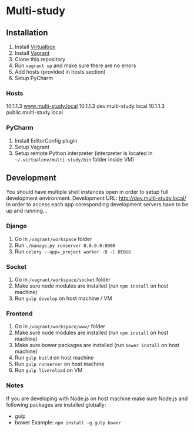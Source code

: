 # Multi-study

## Installation

1. Install [Virtualbox](https://www.virtualbox.org)
2. Install [Vagrant](https://www.vagrantup.com/)
3. Clone this repository
4. Run `vagrant up` and make sure there are no errors
5. Add hosts (provided in hosts section)
6. Setup PyCharm

### Hosts
10.1.1.3 www.multi-study.local
10.1.1.3 dev.multi-study.local
10.1.1.3 public.multi-study.local

### PyCharm
1. Install EditorConfig plugin
2. Setup Vagrant
3. Setup remote Python interpreter (interpreter is located in `~/.virtualenv/multi-study/bin` folder inside VM)

## Development
You should have multiple shell instances open in order to setup full development environment.
Development URL: http://dev.multi-study.local/
In order to access each app coresponding development servers have to be up and running...

### Django
1. Go in `/vagrant/workspace` folder
2. Run `./manage.py runserver 0.0.0.0:8000`
3. Run `celery --app=_project worker -B -l DEBUG`

### Socket
1. Go in `/vagrant/workspace/socket` folder
2. Make sure node modules are installed (run `npm install` on host machine)
3. Run `gulp develop` on host machine / VM

### Frontend
1. Go in `/vagrant/workspace/www/` folder
2. Make sure node modules are installed (run `npm install` on host machine)
3. Make sure bower packages are installed (run `bower install` on host machine)
4. Run `gulp build` on host machine
5. Run `gulp runserver` on host machine
6. Run `gulp livereload` on VM

### Notes
If you are developing with Node.js on host machine make sure Node.js and following packages are installed globally:
- gulp
- bower
Example: `npm install -g gulp bower`
